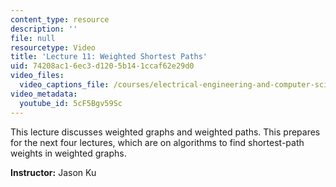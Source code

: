 ```yaml
---
content_type: resource
description: ''
file: null
resourcetype: Video
title: 'Lecture 11: Weighted Shortest Paths'
uid: 74208ac1-6ec3-d120-5b14-1ccaf62e29d0
video_files:
  video_captions_file: /courses/electrical-engineering-and-computer-science/6-006-introduction-to-algorithms-spring-2020/lecture-videos/lecture-11-weighted-shortest-paths/5cF5Bgv59Sc.vtt
video_metadata:
  youtube_id: 5cF5Bgv59Sc
---
```


This lecture discusses weighted graphs and weighted paths. This prepares for the next four lectures, which are on algorithms to find shortest-path weights in weighted graphs.

**Instructor:** Jason Ku